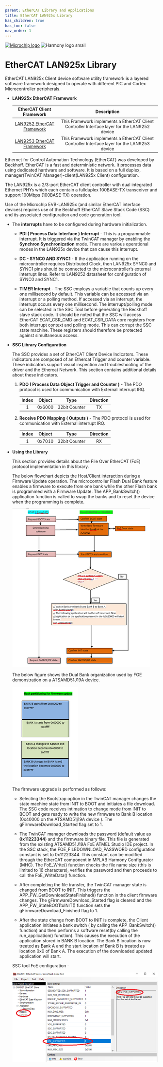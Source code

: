 ```yaml
---
parent: EtherCAT Library and Applications
title: EtherCAT LAN925x Library
has_children: true
has_toc: false
nav_order: 1
---
```


[![Microchip logo](https://www.microchip.com/ResourcePackages/Microchip/assets/dist/images/logo.png)](https://www.microchip.com)
![Harmony logo small](https://raw.githubusercontent.com/wiki/Microchip-MPLAB-Harmony/Microchip-MPLAB-Harmony.github.io/images/microchip_mplab_harmony_logo_small.png)

# EtherCAT LAN925x Library

EtherCAT LAN925x Client device software utility framework is a layered software framework designed to operate with different PIC and Cortex Microcontroller peripherals.

* **LAN925x EtherCAT Framework**

    | EtherCAT Client Framework    |Description                |
    |:---------------------------:|:-------------------------:|
    | [LAN9252 EtherCAT Framework](docs/readme_drvlan9252.md)   |    This Framework implements a EtherCAT Client Controller Interface layer for the LAN9252 device    |
    | [LAN9253 EtherCAT Framework](docs/readme_drvlan9253.md)   |     This Framework implements a EtherCAT Client Controller Interface layer for the LAN9253 device     |

Ethernet for Control Automation Technology (EtherCAT) was developed by Beckhoff. EtherCAT is a fast and deterministic network. It processes data using dedicated hardware and software. It is based on a full duplex, manager(TwinCAT Manager)-client(LAN925x Client) configuration.

The LAN925x is a 2/3-port EtherCAT client controller with dual integrated Ethernet PHYs which each contain a fullduplex 100BASE-TX transceiver and support 100Mbps (100BASE-TX) operation.

Use of the Microchip EVB-LAN925x (and similar EtherCAT interface devices) requires use of the Beckhoff EtherCAT Slave Stack Code (SSC) and its associated configuration and code generation tool.

* The **interrupts** have to be configured during hardware initialization.
    *   **PDI ( Process Data Interface ) Interrupt** -
    This is a programmable interrupt. It is triggered via the TwinCAT manager by enabling the **Synchron Synchronization** mode. There are various operational modes in the LAN925x device that can cause this interrupt.

    * **DC - SYNC0 AND SYNC1** -
    If the application running on the micrcontroller requires Distributed Clock, then LAN925x SYNC0 and SYNC1 pins should be connected to the microcontroller’s external interrupt lines. Refer to LAN9252 datasheet for configuration of SYNC0 and SYNC1.

    * **TIMER Interupt** -
    The SSC employs a variable that counts up every one millisecond by default. This variable can be accessed via an interrupt or a polling method. If accessed via an interrupt, the interrupt occurs every one millisecond.  The interrupt/polling mode can be selected in the SSC Tool before generating the Beckhoff slave stack code.
    It should be noted that the SSC will access EtherCAT ECAT_CSR_CMD and ECAT_CSR_DATA core registers from both interrupt context and polling mode. This can corrupt the SSC state machine. These registers should therefore be protected against simultaneous access.

* **SSC Library Configuration**

    The SSC provides a set of EtherCAT Client Device Indicators. These indicators are composed of an Ethercat Trigger and counter variable. These indicators support visual inspection and troubleshooting of the driver and the Ethercat Network. This section contains additional details about these indicators.

    1. **PDO ( Process Data Object Trigger and Counter )** -
    The PDO protocol is used for communication with External interrupt IRQ.

        | Index  |  Object | Type           | Direction |
        |:------:|:-------:|:--------------:|:---------:|
        |1       |0x6000   |32bit Counter   |TX         |

    2. **Receive PDO Mapping ( Outputs )** -
    The PDO protocol is used for communication with External interrupt IRQ.

        | Index  |  Object | Type           | Direction |
        |:------:|:-------:|:--------------:|:---------:|
        |1       |0x7010   |32bit Counter   |RX         |

* **Using the Library**

    This section provides details about the File Over EtherCAT (FoE) protocol implementation in this library.

    The below flowchart depicts the Host/Client interaction during a Firmware Update operation. The microcontroller Flash Dual Bank feature enables a firmware to execute from one bank while the other Flash bank is programmed with a Firmware Update. The APP_BankSwitch() application function is called to swap the banks and to reset the device when the programming is complete.

    ![library usage](docs/images/Firmware_upgrade.png)

    The below figure shows the Dual Bank organization used by FOE demonstration on a ATSAMD51J19A device.

    ![library usage](docs/images/D51Bankdetails.png)

    The firmware upgrade is performed as follows:

    * Selecting the Bootstrap option in the TwinCAT manager changes the state machine state from INIT to BOOT and initiates a file download.  The SSC code receives intimation to change mode from INIT to BOOT and gets ready to write the new firmware to Bank B location (0x40000 on the ATSAMD51j19A device ). The gFirmwareDownload_Started flag set to 1.

    * The TwinCAT manager downloads the password (default value as **0x11223344**) and the firrmware binary file. This file is generated from the existing ATSAMD51J19A FoE ATMEL Studio IDE project. In the SSC stack, the FOE_FILEDOWNLOAD_PASSWORD configuration constant is set to 0x11223344. This constant can be modified through the EtherCAT component in MPLAB Harmony Configurator (MHC). The FoE_Write() function checks the file name size (this is limited to 16 characters), verifies the password and then proceeds to call the FoE_WriteData() function.

    * After completing the file transfer, the TwinCAT manager state is changed from BOOT to INIT. This triggers the APP_FW_GetDownloadStateFinished() function in the client firmware changes. The gFirmwareDownload_Started flag is cleared and the APP_FW_StateBOOTtoINIT() function sets the gFirmwareDownload_Finished flag to 1.

    * After the state change from BOOT to INIT is complete, the Client application initiates a bank switch ( by calling the APP_BankSwitch() function) and then performs a software reset(by calling the run_application() function). This causes the execution of the application stored in BANK B location. The Bank B location is now treated as Bank A and the start location of Bank B is treated as location 0x0 of Bank A. The execution of the downloaded updated application will start.

    SSC tool FoE configuration -

    ![library usage](docs/images/SSCtool_FoE_configuration.png)
